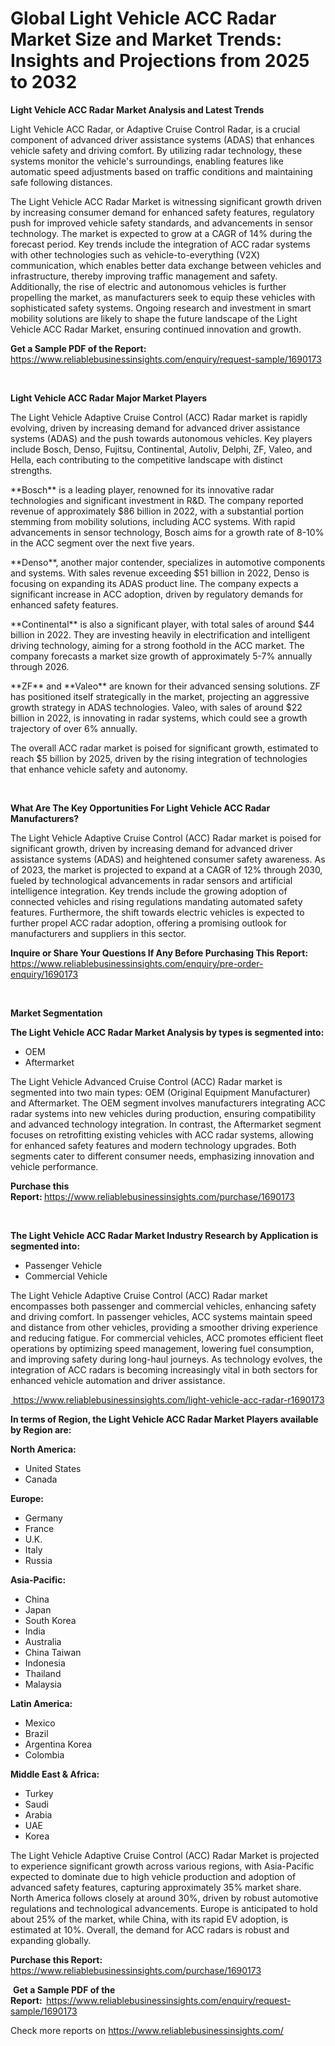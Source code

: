<p><h1>Global Light Vehicle ACC Radar Market Size and Market Trends: Insights and Projections from 2025 to 2032</h1></p><p><strong>Light Vehicle ACC Radar Market Analysis and Latest Trends</strong></p>
<p><p>Light Vehicle ACC Radar, or Adaptive Cruise Control Radar, is a crucial component of advanced driver assistance systems (ADAS) that enhances vehicle safety and driving comfort. By utilizing radar technology, these systems monitor the vehicle's surroundings, enabling features like automatic speed adjustments based on traffic conditions and maintaining safe following distances. </p><p>The Light Vehicle ACC Radar Market is witnessing significant growth driven by increasing consumer demand for enhanced safety features, regulatory push for improved vehicle safety standards, and advancements in sensor technology. The market is expected to grow at a CAGR of 14% during the forecast period. Key trends include the integration of ACC radar systems with other technologies such as vehicle-to-everything (V2X) communication, which enables better data exchange between vehicles and infrastructure, thereby improving traffic management and safety. Additionally, the rise of electric and autonomous vehicles is further propelling the market, as manufacturers seek to equip these vehicles with sophisticated safety systems. Ongoing research and investment in smart mobility solutions are likely to shape the future landscape of the Light Vehicle ACC Radar Market, ensuring continued innovation and growth.</p></p>
<p><strong>Get a Sample PDF of the Report:&nbsp;</strong> <a href="https://www.reliablebusinessinsights.com/enquiry/request-sample/1690173?utm_campaign=2735&utm_medium=2&utm_source=Github&utm_content=ia&utm_term=26032025&utm_id=light-vehicle-acc-radar">https://www.reliablebusinessinsights.com/enquiry/request-sample/1690173</a></p>
<p>&nbsp;</p>
<p><strong>Light Vehicle ACC Radar Major Market Players</strong></p>
<p><p>The Light Vehicle Adaptive Cruise Control (ACC) Radar market is rapidly evolving, driven by increasing demand for advanced driver assistance systems (ADAS) and the push towards autonomous vehicles. Key players include Bosch, Denso, Fujitsu, Continental, Autoliv, Delphi, ZF, Valeo, and Hella, each contributing to the competitive landscape with distinct strengths.</p><p>**Bosch** is a leading player, renowned for its innovative radar technologies and significant investment in R&D. The company reported revenue of approximately $86 billion in 2022, with a substantial portion stemming from mobility solutions, including ACC systems. With rapid advancements in sensor technology, Bosch aims for a growth rate of 8-10% in the ACC segment over the next five years.</p><p>**Denso**, another major contender, specializes in automotive components and systems. With sales revenue exceeding $51 billion in 2022, Denso is focusing on expanding its ADAS product line. The company expects a significant increase in ACC adoption, driven by regulatory demands for enhanced safety features.</p><p>**Continental** is also a significant player, with total sales of around $44 billion in 2022. They are investing heavily in electrification and intelligent driving technology, aiming for a strong foothold in the ACC market. The company forecasts a market size growth of approximately 5-7% annually through 2026.</p><p>**ZF** and **Valeo** are known for their advanced sensing solutions. ZF has positioned itself strategically in the market, projecting an aggressive growth strategy in ADAS technologies. Valeo, with sales of around $22 billion in 2022, is innovating in radar systems, which could see a growth trajectory of over 6% annually.</p><p>The overall ACC radar market is poised for significant growth, estimated to reach $5 billion by 2025, driven by the rising integration of technologies that enhance vehicle safety and autonomy.</p></p>
<p>&nbsp;</p>
<p><strong>What Are The Key Opportunities For Light Vehicle ACC Radar Manufacturers?</strong></p>
<p><p>The Light Vehicle Adaptive Cruise Control (ACC) Radar market is poised for significant growth, driven by increasing demand for advanced driver assistance systems (ADAS) and heightened consumer safety awareness. As of 2023, the market is projected to expand at a CAGR of 12% through 2030, fueled by technological advancements in radar sensors and artificial intelligence integration. Key trends include the growing adoption of connected vehicles and rising regulations mandating automated safety features. Furthermore, the shift towards electric vehicles is expected to further propel ACC radar adoption, offering a promising outlook for manufacturers and suppliers in this sector.</p></p>
<p><strong>Inquire or Share Your Questions If Any Before Purchasing This Report:</strong> <a href="https://www.reliablebusinessinsights.com/enquiry/pre-order-enquiry/1690173?utm_campaign=2735&utm_medium=2&utm_source=Github&utm_content=ia&utm_term=26032025&utm_id=light-vehicle-acc-radar">https://www.reliablebusinessinsights.com/enquiry/pre-order-enquiry/1690173</a></p>
<p>&nbsp;</p>
<p><strong>Market Segmentation</strong></p>
<p><strong>The Light Vehicle ACC Radar Market Analysis by types is segmented into:</strong></p>
<p><ul><li>OEM</li><li>Aftermarket</li></ul></p>
<p><p>The Light Vehicle Advanced Cruise Control (ACC) Radar market is segmented into two main types: OEM (Original Equipment Manufacturer) and Aftermarket. The OEM segment involves manufacturers integrating ACC radar systems into new vehicles during production, ensuring compatibility and advanced technology integration. In contrast, the Aftermarket segment focuses on retrofitting existing vehicles with ACC radar systems, allowing for enhanced safety features and modern technology upgrades. Both segments cater to different consumer needs, emphasizing innovation and vehicle performance.</p></p>
<p><strong>Purchase this Report:&nbsp;</strong><a href="https://www.reliablebusinessinsights.com/purchase/1690173?utm_campaign=2735&utm_medium=2&utm_source=Github&utm_content=ia&utm_term=26032025&utm_id=light-vehicle-acc-radar">https://www.reliablebusinessinsights.com/purchase/1690173</a></p>
<p>&nbsp;</p>
<p><strong>The Light Vehicle ACC Radar Market Industry Research by Application is segmented into:</strong></p>
<p><ul><li>Passenger Vehicle</li><li>Commercial Vehicle</li></ul></p>
<p><p>The Light Vehicle Adaptive Cruise Control (ACC) Radar market encompasses both passenger and commercial vehicles, enhancing safety and driving comfort. In passenger vehicles, ACC systems maintain speed and distance from other vehicles, providing a smoother driving experience and reducing fatigue. For commercial vehicles, ACC promotes efficient fleet operations by optimizing speed management, lowering fuel consumption, and improving safety during long-haul journeys. As technology evolves, the integration of ACC radars is becoming increasingly vital in both sectors for enhanced vehicle automation and driver assistance.</p></p>
<p><a href="https://www.reliablebusinessinsights.com/light-vehicle-acc-radar-r1690173?utm_campaign=2735&utm_medium=2&utm_source=Github&utm_content=ia&utm_term=26032025&utm_id=light-vehicle-acc-radar">&nbsp;https://www.reliablebusinessinsights.com/light-vehicle-acc-radar-r1690173</a></p>
<p><strong>In terms of Region, the Light Vehicle ACC Radar Market Players available by Region are:</strong></p>
<p>
    <p> <strong> North America: </strong>
        <ul>
            <li>United States</li>
            <li>Canada</li>
        </ul>
        </p> 
    <p> <strong> Europe: </strong>
        <ul>
            <li>Germany</li>
            <li>France</li>
            <li>U.K.</li>
            <li>Italy</li>
            <li>Russia</li>
        </ul>
        </p> 
    <p> <strong> Asia-Pacific: </strong>
        <ul>
            <li>China</li>
            <li>Japan</li>
            <li>South Korea</li>
            <li>India</li>
            <li>Australia</li>
            <li>China Taiwan</li>
            <li>Indonesia</li>
            <li>Thailand</li>
            <li>Malaysia</li>
        </ul>
        </p> 
    <p> <strong> Latin America: </strong>
        <ul>
            <li>Mexico</li>
            <li>Brazil</li>
            <li>Argentina Korea</li>
            <li>Colombia</li>
        </ul>
        </p> 
    <p> <strong> Middle East & Africa: </strong>
        <ul>
            <li>Turkey</li>
            <li>Saudi</li>
            <li>Arabia</li>
            <li>UAE</li>
            <li>Korea</li>
        </ul>
    </p>
    </p>
<p><p>The Light Vehicle Adaptive Cruise Control (ACC) Radar Market is projected to experience significant growth across various regions, with Asia-Pacific expected to dominate due to high vehicle production and adoption of advanced safety features, capturing approximately 35% market share. North America follows closely at around 30%, driven by robust automotive regulations and technological advancements. Europe is anticipated to hold about 25% of the market, while China, with its rapid EV adoption, is estimated at 10%. Overall, the demand for ACC radars is robust and expanding globally.</p></p>
<p><strong>Purchase this Report: </strong><a href="https://www.reliablebusinessinsights.com/purchase/1690173?utm_campaign=2735&utm_medium=2&utm_source=Github&utm_content=ia&utm_term=26032025&utm_id=light-vehicle-acc-radar">https://www.reliablebusinessinsights.com/purchase/1690173</a></p>
<p>&nbsp;<strong>Get a Sample PDF of the Report:&nbsp;&nbsp;</strong><a href="https://www.reliablebusinessinsights.com/enquiry/request-sample/1690173?utm_campaign=2735&utm_medium=2&utm_source=Github&utm_content=ia&utm_term=26032025&utm_id=light-vehicle-acc-radar">https://www.reliablebusinessinsights.com/enquiry/request-sample/1690173</a></p>
<p><strong></strong></p>
<p>Check more reports on <a href="https://www.reliablebusinessinsights.com/?utm_campaign=2735&utm_medium=2&utm_source=Github&utm_content=ia&utm_term=26032025&utm_id=light-vehicle-acc-radar">https://www.reliablebusinessinsights.com/</a></p>